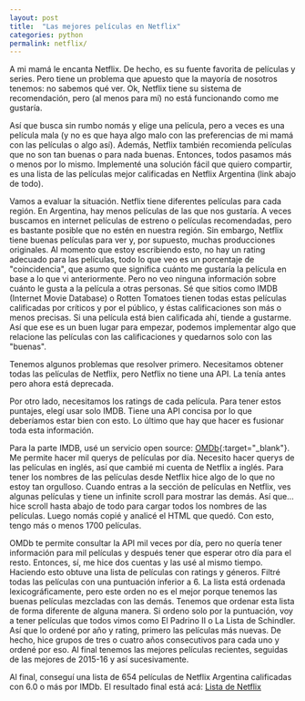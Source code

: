 ```yaml
---
layout: post
title:  "Las mejores películas en Netflix"
categories: python
permalink: netflix/
---
```


<!-- /_sass/minima/_layout -->

A mi mamá le encanta Netflix. De hecho, es su fuente favorita de películas y series. Pero tiene un problema que apuesto que la mayoría de nosotros tenemos: no sabemos qué ver. Ok, Netflix tiene su sistema de recomendación, pero (al menos para mí) no está funcionando como me gustaría.

Así que busca sin rumbo nomás y elige una película, pero a veces es una película mala (y no es que haya algo malo con las preferencias de mi mamá con las películas o algo así). Además, Netflix también recomienda películas que no son tan buenas o para nada buenas. Entonces, todos pasamos más o menos por lo mismo. Implementé una solución fácil que quiero compartir, es una lista de las películas mejor calificadas en Netflix Argentina (link abajo de todo).


Vamos a evaluar la situación. Netflix tiene diferentes películas para cada región. En Argentina, hay menos películas de las que nos gustaría. A veces buscamos en internet películas de estreno o películas recomendadas, pero es bastante posible que no estén en nuestra región. Sin embargo, Netflix tiene buenas películas para ver y, por supuesto, muchas producciones originales. Al momento que estoy escribiendo esto, no hay un rating adecuado para las películas, todo lo que veo es un porcentaje de "coincidencia", que asumo que significa cuánto me gustaría la película en base a lo que vi anteriormente. Pero no veo ninguna información sobre cuánto le gusta a la película a otras personas. Sé que sitios como IMDB (Internet Movie Database) o Rotten Tomatoes tienen todas estas películas calificadas por críticos y por el público, y éstas calificaciones son más o menos precisas. Si una película está bien calificada ahí, tiende a gustarme. Así que ese es un buen lugar para empezar, podemos implementar algo que relacione las películas con las calificaciones y quedarnos solo con las "buenas".


Tenemos algunos problemas que resolver primero. Necesitamos obtener todas las películas de Netflix, pero Netflix no tiene una API. La tenía antes pero ahora está deprecada.

Por otro lado, necesitamos los ratings de cada película. Para tener estos puntajes, elegí usar solo IMDB. Tiene una API concisa por lo que deberíamos estar bien con esto. Lo último que hay que hacer es fusionar toda esta información.


Para la parte IMDB, usé un servicio open source: [OMDb](http://www.omdbapi.com){:target="_blank"}. Me permite hacer mil querys de películas por día. Necesito hacer querys de las películas en inglés, así que cambié mi cuenta de Netflix a inglés. Para tener los nombres de las películas desde Netflix hice algo de lo que no estoy tan orgulloso. Cuando entras a la sección de películas en Netflix, ves algunas películas y tiene un infinite scroll para mostrar las demás. Así que... hice scroll hasta abajo de todo para cargar todos los nombres de las películas. Luego nomás copié y analicé el HTML que quedó. Con esto, tengo más o menos 1700 películas.

OMDb te permite consultar la API mil veces por día, pero no quería tener información para mil películas y después tener que esperar otro día para el resto. Entonces, sí, me hice dos cuentas y las usé al mismo tiempo. Haciendo esto obtuve una lista de películas con ratings y géneros. Filtré todas las películas con una puntuación inferior a 6.
La lista está ordenada lexicográficamente, pero este orden no es el mejor porque tenemos las buenas películas mezcladas con las demás. Tenemos que ordenar esta lista de forma diferente de alguna manera. Si ordeno solo por la puntuación, voy a tener películas que todos vimos como El Padrino II o La Lista de Schindler. Así que lo ordené por año y rating, primero las películas más nuevas. De hecho, hice grupos de tres o cuatro años consecutivos para cada uno y ordené por eso. Al final tenemos las mejores películas recientes, seguidas de las mejores de 2015-16 y así sucesivamente.

Al final, conseguí una lista de 654 películas de Netflix Argentina calificadas con 6.0 o más por IMDb. El resultado final está acá: [Lista de Netflix](http://dev.null.com.ar/netflix.csv)
